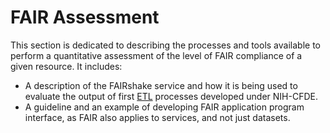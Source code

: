 # FAIR Assessment

This section is dedicated to describing the processes and tools available to perform a quantitative assessment of the level of FAIR compliance of a given resource.
It includes:

- A description of the FAIRshake service and how it is being used to evaluate the output of first [ETL](https://docs.nih-cfde.org/en/latest/CFDE-glossary/#extract-transform-load-process-etl) processes developed under NIH-CFDE.
- A guideline and an example of developing FAIR application program interface, as FAIR also applies to services, and not just datasets.
